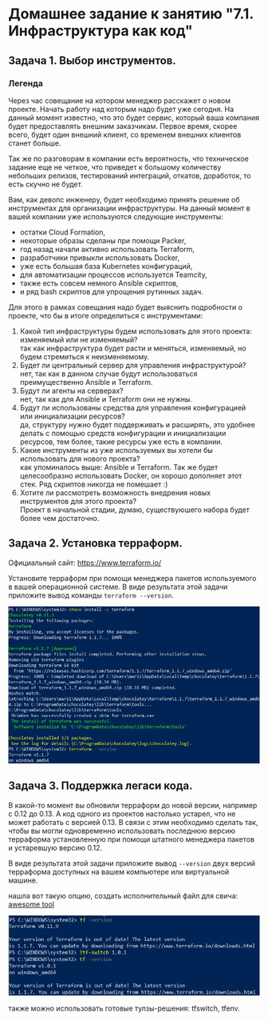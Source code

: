 # Домашнее задание к занятию "7.1. Инфраструктура как код"

## Задача 1. Выбор инструментов. 
 
### Легенда
 
Через час совещание на котором менеджер расскажет о новом проекте. Начать работу над которым надо 
будет уже сегодня. 
На данный момент известно, что это будет сервис, который ваша компания будет предоставлять внешним заказчикам.
Первое время, скорее всего, будет один внешний клиент, со временем внешних клиентов станет больше.

Так же по разговорам в компании есть вероятность, что техническое задание еще не четкое, что приведет к большому
количеству небольших релизов, тестирований интеграций, откатов, доработок, то есть скучно не будет.  
   
Вам, как девопс инженеру, будет необходимо принять решение об инструментах для организации инфраструктуры.
На данный момент в вашей компании уже используются следующие инструменты: 
- остатки Сloud Formation, 
- некоторые образы сделаны при помощи Packer,
- год назад начали активно использовать Terraform, 
- разработчики привыкли использовать Docker, 
- уже есть большая база Kubernetes конфигураций, 
- для автоматизации процессов используется Teamcity, 
- также есть совсем немного Ansible скриптов, 
- и ряд bash скриптов для упрощения рутинных задач.  

Для этого в рамках совещания надо будет выяснить подробности о проекте, что бы в итоге определиться с инструментами:

1. Какой тип инфраструктуры будем использовать для этого проекта: изменяемый или не изменяемый? \
так как инфраструктура будет расти и меняться, изменяемый, но будем стремиться к неизменяемому.
2. Будет ли центральный сервер для управления инфраструктурой? \
нет, так как в данном случае будут использоваться преимущественно Ansible и Terraform.
3. Будут ли агенты на серверах? \
нет, так как для Ansible и Terraform они не нужны.
4. Будут ли использованы средства для управления конфигурацией или инициализации ресурсов? \
да, структуру нужно будет поддерживать и расширять, это удобнее делать с помощью средств конфигурации и инициализации ресурсов, тем более, такие ресурсы уже есть в компании.
5. Какие инструменты из уже используемых вы хотели бы использовать для нового проекта? \
как упоминалось выше: Ansible и Terraform. Так же будет целесообразно использовать Docker, он хорошо дополняет этот стек. Ряд скриптов никогда не помешает :)
6. Хотите ли рассмотреть возможность внедрения новых инструментов для этого проекта? \
Проект в начальной стадии, думаю, существуюшего набора будет более чем достаточно.


## Задача 2. Установка терраформ. 

Официальный сайт: https://www.terraform.io/

Установите терраформ при помощи менеджера пакетов используемого в вашей операционной системе.
В виде результата этой задачи приложите вывод команды `terraform --version`.

![tf-version](img/version.JPG)

## Задача 3. Поддержка легаси кода. 

В какой-то момент вы обновили терраформ до новой версии, например с 0.12 до 0.13. 
А код одного из проектов настолько устарел, что не может работать с версией 0.13. 
В связи с этим необходимо сделать так, чтобы вы могли одновременно использовать последнюю версию терраформа установленную при помощи
штатного менеджера пакетов и устаревшую версию 0.12. 

В виде результата этой задачи приложите вывод `--version` двух версий терраформа доступных на вашем компьютере 
или виртуальной машине.

нашла вот такую опцию, создать исполнительный файл для свича:
[awesome tool](https://gist.github.com/lkurzyniec/da61b9b5cec71730c3b89cdfe31f37ff)

![tf-switch](img/tf-switch.JPG)

также можно использовать готовые тулзы-решения: tfswitch, tfenv.
